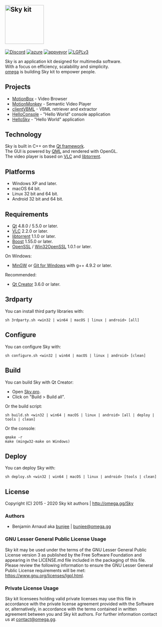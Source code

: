 <a href="http://omega.gg/Sky"><img src="dist/logo.png" alt="Sky kit" width="128px"></a>
---
[![Discord](https://img.shields.io/discord/705770212485496852)](http://omega.gg/discord)
[![azure](https://dev.azure.com/bunjee/Sky/_apis/build/status/omega-gg.Sky)](https://dev.azure.com/bunjee/Sky/_build)
[![appveyor](https://ci.appveyor.com/api/projects/status/86v4f4gv95u68w18?svg=true)](https://ci.appveyor.com/project/3unjee/sky)
[![LGPLv3](https://img.shields.io/badge/License-LGPLv3-blue.svg)](https://www.gnu.org/licenses/lgpl.html)

Sky is an application kit designed for multimedia software.<br>
With a focus on efficiency, scalability and simplicity.<br>
[omega](http://omega.gg/about) is building Sky kit to empower people.<br>

## Projects

- [MotionBox](http://omega.gg/MotionBox/sources) - Video Browser
- [MotionMonkey](http://omega.gg/MotionMonkey) - Semantic Video Player
- [clientVBML](http://omega.gg/clientVBML/sources) - VBML retriever and extractor
- [HelloConsole](http://omega.gg/HelloConsole/sources) - "Hello World" console application
- [HelloSky](http://omega.gg/HelloSky/sources) - "Hello World" application

## Technology

Sky is built in C++ on the [Qt framework](http://github.com/qtproject).<br>
The GUI is powered by [QML](http://github.com/qtproject/qtdeclarative) and rendered with OpenGL.<br>
The video player is based on [VLC](http://github.com/videolan/vlc) and [libtorrent](http://en.wikipedia.org/wiki/libtorrent).<br>

## Platforms

- Windows XP and later.
- macOS 64 bit.
- Linux 32 bit and 64 bit.
- Android 32 bit and 64 bit.

## Requirements

- [Qt](http://download.qt.io/official_releases/qt) 4.8.0 / 5.5.0 or later.
- [VLC](http://download.videolan.org/pub/videolan/vlc) 2.2.0 or later.
- [libtorrent](http://github.com/arvidn/libtorrent/releases) 1.1.0 or later.
- [Boost](http://www.boost.org/users/download) 1.55.0 or later.
- [OpenSSL](http://www.openssl.org/source) / [Win32OpenSSL](http://slproweb.com/products/Win32OpenSSL.html) 1.0.1 or later.

On Windows:
- [MinGW](http://sourceforge.net/projects/mingw) or [Git for Windows](http://git-for-windows.github.io) with g++ 4.9.2 or later.

Recommended:
- [Qt Creator](http://download.qt.io/official_releases/qtcreator) 3.6.0 or later.

## 3rdparty

You can install third party libraries with:

    sh 3rdparty.sh <win32 | win64 | macOS | linux | android> [all]

## Configure

You can configure Sky with:

    sh configure.sh <win32 | win64 | macOS | linux | android> [clean]

## Build

You can build Sky with Qt Creator:
- Open [Sky.pro](Sky.pro).
- Click on "Build > Build all".

Or the build script:

    sh build.sh <win32 | win64 | macOS | linux | android> [all | deploy | tools | clean]

Or the console:

    qmake -r
    make (mingw32-make on Windows)

## Deploy

You can deploy Sky with:

    sh deploy.sh <win32 | win64 | macOS | linux | android> [tools | clean]

## License

Copyright (C) 2015 - 2020 Sky kit authors | http://omega.gg/Sky

### Authors

- Benjamin Arnaud aka [bunjee](http://bunjee.me) | <bunjee@omega.gg>

### GNU Lesser General Public License Usage

Sky kit may be used under the terms of the GNU Lesser General Public License version 3 as published
by the Free Software Foundation and appearing in the LICENSE.md file included in the packaging of
this file. Please review the following information to ensure the GNU Lesser General Public License
requirements will be met: https://www.gnu.org/licenses/lgpl.html.

### Private License Usage

Sky kit licensees holding valid private licenses may use this file in accordance with the private
license agreement provided with the Software or, alternatively, in accordance with the terms
contained in written agreement between you and Sky kit authors. For further information contact us
at contact@omega.gg.

